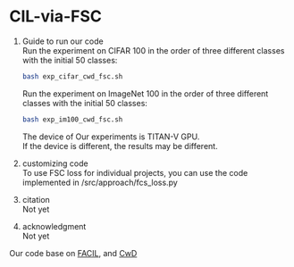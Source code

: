 # CIL-via-FSC

1. Guide to run our code  
    Run the experiment on CIFAR 100 in the order of three different classes with the initial 50 classes:  
    ```bash
    bash exp_cifar_cwd_fsc.sh
    ```  
    Run the experiment on ImageNet 100 in the order of three different classes with the initial 50 classes:  
    ```bash
    bash exp_im100_cwd_fsc.sh
    ```  
    The device of Our experiments is TITAN-V GPU.  
    If the device is different, the results may be different.   

2. customizing code  
To use FSC loss for individual projects, you can use the code implemented in /src/approach/fcs_loss.py

3. citation  
Not yet

4. acknowledgment  
Not yet

Our code base on [FACIL](https://github.com/mmasana/FACIL), and [CwD](https://github.com/Yujun-Shi/CwD) 
